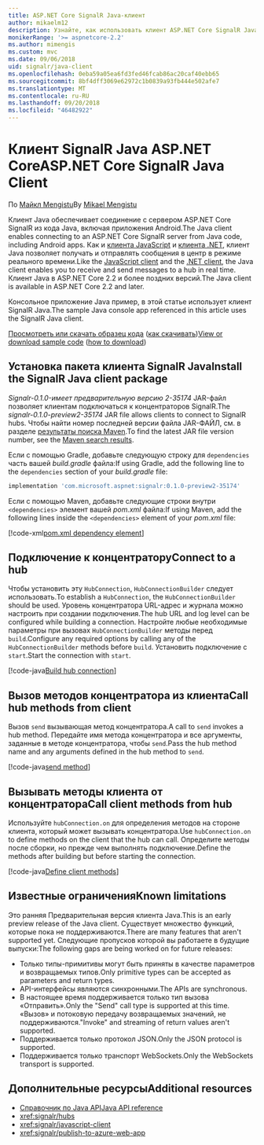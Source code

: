 ```yaml
---
title: ASP.NET Core SignalR Java-клиент
author: mikaelm12
description: Узнайте, как использовать клиент ASP.NET Core SignalR Java.
monikerRange: '>= aspnetcore-2.2'
ms.author: mimengis
ms.custom: mvc
ms.date: 09/06/2018
uid: signalr/java-client
ms.openlocfilehash: 0eba59a05ea6fd3fed46fcab86ac20caf40ebb65
ms.sourcegitcommit: 8bf4dff3069e62972c1b0839a93fb444e502afe7
ms.translationtype: MT
ms.contentlocale: ru-RU
ms.lasthandoff: 09/20/2018
ms.locfileid: "46482922"
---
```

# <a name="aspnet-core-signalr-java-client"></a><span data-ttu-id="36913-103">Клиент SignalR Java ASP.NET Core</span><span class="sxs-lookup"><span data-stu-id="36913-103">ASP.NET Core SignalR Java Client</span></span>

<span data-ttu-id="36913-104">По [Майкл Mengistu](https://twitter.com/MikaelM_12)</span><span class="sxs-lookup"><span data-stu-id="36913-104">By [Mikael Mengistu](https://twitter.com/MikaelM_12)</span></span>

<span data-ttu-id="36913-105">Клиент Java обеспечивает соединение с сервером ASP.NET Core SignalR из кода Java, включая приложения Android.</span><span class="sxs-lookup"><span data-stu-id="36913-105">The Java client enables connecting to an ASP.NET Core SignalR server from Java code, including Android apps.</span></span> <span data-ttu-id="36913-106">Как и [клиента JavaScript](xref:signalr/javascript-client) и [клиента .NET](xref:signalr/dotnet-client), клиент Java позволяет получать и отправлять сообщения в центр в режиме реального времени.</span><span class="sxs-lookup"><span data-stu-id="36913-106">Like the [JavaScript client](xref:signalr/javascript-client) and the [.NET client](xref:signalr/dotnet-client), the Java client enables you to receive and send messages to a hub in real time.</span></span> <span data-ttu-id="36913-107">Клиент Java в ASP.NET Core 2.2 и более поздних версий.</span><span class="sxs-lookup"><span data-stu-id="36913-107">The Java client is available in ASP.NET Core 2.2 and later.</span></span>

<span data-ttu-id="36913-108">Консольное приложение Java пример, в этой статье использует клиент SignalR Java.</span><span class="sxs-lookup"><span data-stu-id="36913-108">The sample Java console app referenced in this article uses the SignalR Java client.</span></span>

<span data-ttu-id="36913-109">[Просмотреть или скачать образец кода](https://github.com/aspnet/Docs/tree/master/aspnetcore/signalr/java-client/sample) ([как скачивать](xref:tutorials/index#how-to-download-a-sample))</span><span class="sxs-lookup"><span data-stu-id="36913-109">[View or download sample code](https://github.com/aspnet/Docs/tree/master/aspnetcore/signalr/java-client/sample) ([how to download](xref:tutorials/index#how-to-download-a-sample))</span></span>

## <a name="install-the-signalr-java-client-package"></a><span data-ttu-id="36913-110">Установка пакета клиента SignalR Java</span><span class="sxs-lookup"><span data-stu-id="36913-110">Install the SignalR Java client package</span></span>

<span data-ttu-id="36913-111">*Signalr-0.1.0-имеет предварительную версию 2-35174* JAR-файл позволяет клиентам подключаться к концентраторов SignalR.</span><span class="sxs-lookup"><span data-stu-id="36913-111">The *signalr-0.1.0-preview2-35174* JAR file allows clients to connect to SignalR hubs.</span></span> <span data-ttu-id="36913-112">Чтобы найти номер последней версии файла JAR-ФАЙЛ, см. в разделе [результаты поиска Maven](https://search.maven.org/search?q=g:com.microsoft.aspnet%20AND%20a:signalr&core=gav).</span><span class="sxs-lookup"><span data-stu-id="36913-112">To find the latest JAR file version number, see the [Maven search results](https://search.maven.org/search?q=g:com.microsoft.aspnet%20AND%20a:signalr&core=gav).</span></span>

<span data-ttu-id="36913-113">Если с помощью Gradle, добавьте следующую строку для `dependencies` часть вашей *build.gradle* файла:</span><span class="sxs-lookup"><span data-stu-id="36913-113">If using Gradle, add the following line to the `dependencies` section of your *build.gradle* file:</span></span>

```gradle
implementation 'com.microsoft.aspnet:signalr:0.1.0-preview2-35174'
```

<span data-ttu-id="36913-114">Если с помощью Maven, добавьте следующие строки внутри `<dependencies>` элемент вашей *pom.xml* файла:</span><span class="sxs-lookup"><span data-stu-id="36913-114">If using Maven, add the following lines inside the `<dependencies>` element of your *pom.xml* file:</span></span>

[!code-xml[pom.xml dependency element](java-client/sample/pom.xml?name=snippet_dependencyElement)]

## <a name="connect-to-a-hub"></a><span data-ttu-id="36913-115">Подключение к концентратору</span><span class="sxs-lookup"><span data-stu-id="36913-115">Connect to a hub</span></span>

<span data-ttu-id="36913-116">Чтобы установить эту `HubConnection`, `HubConnectionBuilder` следует использовать.</span><span class="sxs-lookup"><span data-stu-id="36913-116">To establish a `HubConnection`, the `HubConnectionBuilder` should be used.</span></span> <span data-ttu-id="36913-117">Уровень концентратора URL-адрес и журнала можно настроить при создании подключения.</span><span class="sxs-lookup"><span data-stu-id="36913-117">The hub URL and log level can be configured while building a connection.</span></span> <span data-ttu-id="36913-118">Настройте любые необходимые параметры при вызовах `HubConnectionBuilder` методы перед `build`.</span><span class="sxs-lookup"><span data-stu-id="36913-118">Configure any required options by calling any of the `HubConnectionBuilder` methods before `build`.</span></span> <span data-ttu-id="36913-119">Установить подключение с `start`.</span><span class="sxs-lookup"><span data-stu-id="36913-119">Start the connection with `start`.</span></span>

[!code-java[Build hub connection](java-client/sample/src/main/java/Chat.java?range=17-20)]

## <a name="call-hub-methods-from-client"></a><span data-ttu-id="36913-120">Вызов методов концентратора из клиента</span><span class="sxs-lookup"><span data-stu-id="36913-120">Call hub methods from client</span></span>

<span data-ttu-id="36913-121">Вызов `send` вызывающая метод концентратора.</span><span class="sxs-lookup"><span data-stu-id="36913-121">A call to `send` invokes a hub method.</span></span> <span data-ttu-id="36913-122">Передайте имя метода концентратора и все аргументы, заданные в методе концентратора, чтобы `send`.</span><span class="sxs-lookup"><span data-stu-id="36913-122">Pass the hub method name and any arguments defined in the hub method to `send`.</span></span>

[!code-java[send method](java-client/sample/src/main/java/Chat.java?range=31)]

## <a name="call-client-methods-from-hub"></a><span data-ttu-id="36913-123">Вызывать методы клиента от концентратора</span><span class="sxs-lookup"><span data-stu-id="36913-123">Call client methods from hub</span></span>

<span data-ttu-id="36913-124">Используйте `hubConnection.on` для определения методов на стороне клиента, который может вызывать концентратора.</span><span class="sxs-lookup"><span data-stu-id="36913-124">Use `hubConnection.on` to define methods on the client that the hub can call.</span></span> <span data-ttu-id="36913-125">Определите методы после сборки, но прежде чем выполнять подключение.</span><span class="sxs-lookup"><span data-stu-id="36913-125">Define the methods after building but before starting the connection.</span></span>

[!code-java[Define client methods](java-client/sample/src/main/java/Chat.java?range=22-24)]

## <a name="known-limitations"></a><span data-ttu-id="36913-126">Известные ограничения</span><span class="sxs-lookup"><span data-stu-id="36913-126">Known limitations</span></span>

<span data-ttu-id="36913-127">Это ранняя Предварительная версия клиента Java.</span><span class="sxs-lookup"><span data-stu-id="36913-127">This is an early preview release of the Java client.</span></span> <span data-ttu-id="36913-128">Существует множество функций, которые пока не поддерживаются.</span><span class="sxs-lookup"><span data-stu-id="36913-128">There are many features that aren't supported yet.</span></span> <span data-ttu-id="36913-129">Следующие пропусков которой вы работаете в будущие выпуски:</span><span class="sxs-lookup"><span data-stu-id="36913-129">The following gaps are being worked on for future releases:</span></span>

* <span data-ttu-id="36913-130">Только типы-примитивы могут быть приняты в качестве параметров и возвращаемых типов.</span><span class="sxs-lookup"><span data-stu-id="36913-130">Only primitive types can be accepted as parameters and return types.</span></span>
* <span data-ttu-id="36913-131">API-интерфейсы являются синхронными.</span><span class="sxs-lookup"><span data-stu-id="36913-131">The APIs are synchronous.</span></span>
* <span data-ttu-id="36913-132">В настоящее время поддерживается только тип вызова «Отправить».</span><span class="sxs-lookup"><span data-stu-id="36913-132">Only the "Send" call type is supported at this time.</span></span> <span data-ttu-id="36913-133">«Вызов» и потоковую передачу возвращаемых значений, не поддерживаются.</span><span class="sxs-lookup"><span data-stu-id="36913-133">"Invoke" and streaming of return values aren't supported.</span></span>
* <span data-ttu-id="36913-134">Поддерживается только протокол JSON.</span><span class="sxs-lookup"><span data-stu-id="36913-134">Only the JSON protocol is supported.</span></span>
* <span data-ttu-id="36913-135">Поддерживается только транспорт WebSockets.</span><span class="sxs-lookup"><span data-stu-id="36913-135">Only the WebSockets transport is supported.</span></span>

## <a name="additional-resources"></a><span data-ttu-id="36913-136">Дополнительные ресурсы</span><span class="sxs-lookup"><span data-stu-id="36913-136">Additional resources</span></span>

* [<span data-ttu-id="36913-137">Справочник по Java API</span><span class="sxs-lookup"><span data-stu-id="36913-137">Java API reference</span></span>](/java/api/com.microsoft.aspnet.signalr?view=aspnet-signalr-java)
* <xref:signalr/hubs>
* <xref:signalr/javascript-client>
* <xref:signalr/publish-to-azure-web-app>
